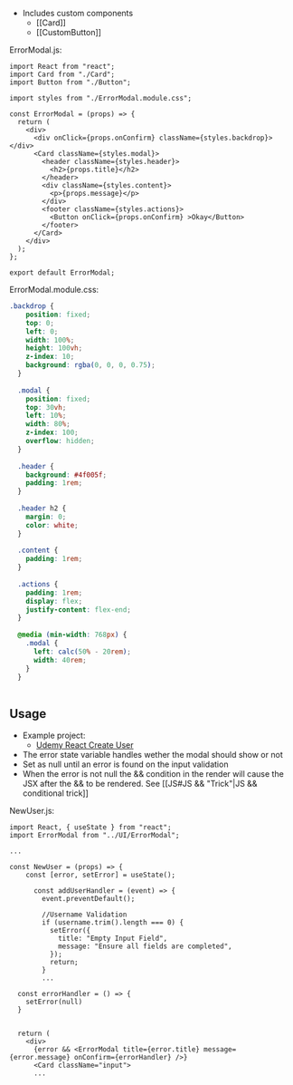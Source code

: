 
- Includes custom components
	- [[Card]]
	- [[CustomButton]]

ErrorModal.js:
```JSX
import React from "react";
import Card from "./Card";
import Button from "./Button";

import styles from "./ErrorModal.module.css";

const ErrorModal = (props) => {
  return (
    <div>
      <div onClick={props.onConfirm} className={styles.backdrop}></div>
      <Card className={styles.modal}>
        <header className={styles.header}>
          <h2>{props.title}</h2>
        </header>
        <div className={styles.content}>
          <p>{props.message}</p>
        </div>
        <footer className={styles.actions}>
          <Button onClick={props.onConfirm} >Okay</Button>
        </footer>
      </Card>
    </div>
  );
};

export default ErrorModal;

```

ErrorModal.module.css:
```CSS
.backdrop {
    position: fixed;
    top: 0;
    left: 0;
    width: 100%;
    height: 100vh;
    z-index: 10;
    background: rgba(0, 0, 0, 0.75);
  }
  
  .modal {
    position: fixed;
    top: 30vh;
    left: 10%;
    width: 80%;
    z-index: 100;
    overflow: hidden;
  }
  
  .header {
    background: #4f005f;
    padding: 1rem;
  }
  
  .header h2 {
    margin: 0;
    color: white;
  }
  
  .content {
    padding: 1rem;
  }
  
  .actions {
    padding: 1rem;
    display: flex;
    justify-content: flex-end;
  }
  
  @media (min-width: 768px) {
    .modal {
      left: calc(50% - 20rem);
      width: 40rem;
    }
  }
  
```

## Usage

- Example project:
	- [Udemy React Create User](https://github.com/paul7dxb/react-udemy-course/tree/master/react-create-user-app)
- The error state variable handles wether the modal should show or not
- Set as null until an error is found on the input validation
- When the error is not null the && condition in the render will cause the JSX after the && to be rendered. See [[JS#JS && "Trick"|JS && conditional trick]] 

NewUser.js:
```JSX
import React, { useState } from "react";
import ErrorModal from "../UI/ErrorModal";

...

const NewUser = (props) => {
	const [error, setError] = useState();
	
	  const addUserHandler = (event) => {
	    event.preventDefault();
	
	    //Username Validation
	    if (username.trim().length === 0) {
	      setError({
	        title: "Empty Input Field",
	        message: "Ensure all fields are completed",
	      });
	      return;
	    }
	    ...

  const errorHandler = () => {
    setError(null)
  }

  
  return (
    <div>
      {error && <ErrorModal title={error.title} message={error.message} onConfirm={errorHandler} />}
      <Card className="input">
      ...

  
```